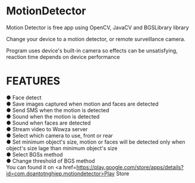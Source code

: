 # MotionDetector

Motion Detector is free app using OpenCV, JavaCV and BGSLibrary library</br>

Change your device to a motion detector, or remote surveillance camera.</br>

Program uses device's built-in camera so effects can be unsatisfying, reaction time depends on device performance</br>

# FEATURES</br>
● Face detect</br>
● Save images captured when motion and faces are detected</br>
● Send SMS when the motion is detected </br>
● Sound when the motion is detected</br>
● Sound when faces are detected</br>
● Stream video to Wowza server</br>
● Select which camera to use, front or rear</br>
● Set minimum object's size, motion or faces will be detected only when object's size lage than minimum object's size</br>
● Select BGSs method</br>
● Change threshold of BGS method</br>
You can found it on <a href=https://play.google.com/store/apps/details?id=com.doantotnghiep.motiondetector>Play Store</a></br>
